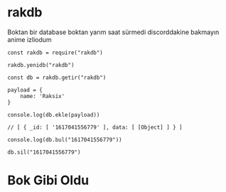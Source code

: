 # rakdb
Boktan bir database boktan yarım saat sürmedi discorddakine bakmayın anime izliodum

```
const rakdb = require("rakdb")

rakdb.yenidb("rakdb")

const db = rakdb.getir("rakdb")

payload = {
    name: 'Raksix'
}

console.log(db.ekle(payload))

// [ { _id: [ '1617041556779' ], data: [ [Object] ] } ]

console.log(db.bul("1617041556779"))

db.sil("1617041556779")

```

# Bok Gibi Oldu

